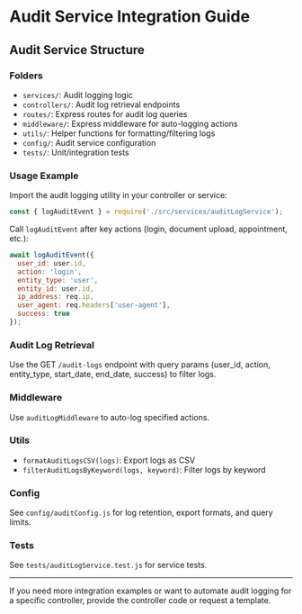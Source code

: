 # Audit Service Integration Guide

## Audit Service Structure

### Folders
- `services/`: Audit logging logic
- `controllers/`: Audit log retrieval endpoints
- `routes/`: Express routes for audit log queries
- `middleware/`: Express middleware for auto-logging actions
- `utils/`: Helper functions for formatting/filtering logs
- `config/`: Audit service configuration
- `tests/`: Unit/integration tests

### Usage Example
Import the audit logging utility in your controller or service:
```js
const { logAuditEvent } = require('./src/services/auditLogService');
```

Call `logAuditEvent` after key actions (login, document upload, appointment, etc.):
```js
await logAuditEvent({
  user_id: user.id,
  action: 'login',
  entity_type: 'user',
  entity_id: user.id,
  ip_address: req.ip,
  user_agent: req.headers['user-agent'],
  success: true
});
```

### Audit Log Retrieval
Use the GET `/audit-logs` endpoint with query params (user_id, action, entity_type, start_date, end_date, success) to filter logs.

### Middleware
Use `auditLogMiddleware` to auto-log specified actions.

### Utils
- `formatAuditLogsCSV(logs)`: Export logs as CSV
- `filterAuditLogsByKeyword(logs, keyword)`: Filter logs by keyword

### Config
See `config/auditConfig.js` for log retention, export formats, and query limits.

### Tests
See `tests/auditLogService.test.js` for service tests.

---
If you need more integration examples or want to automate audit logging for a specific controller, provide the controller code or request a template.
